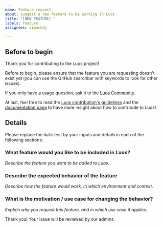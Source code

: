 ```yaml
---
name: Feature request
about: Suggest a new feature to be working in Luos
title: "[NEW FEATURE] "
labels: feature
assignees: simonbdy

---
```


## Before to begin

Thank you for contributing to the Luos project!

Before to begin, please ensure that the feature you are requesting doesn't exist yet (you can use the GitHub searchbar with keywords to look for other issues).

If you only have a usage question, ask it to the [Luos Community](https://discord.gg/luos).

At last, feel free to read the [Luos contribution's guidelines](https://github.com/Luos-io/luos_engine/blob/main/CONTRIBUTING.md) and the [documentation page](https://www.luos.io/docs/contribute-to-luos) to have more insight about how to contribute to Luos!

## Details
Please replace the italic test by your inputs and details in each of the following sections:

### What feature would you like to be included in Luos?
*Describe the feature you want to be added to Luos.*

### Describe the expected behavior of the feature
*Describe how the feature would work, in which environment and context.*

### What is the motivation / use case for changing the behavior?
*Explain why you request this feature, and in which use case it applies.*

Thank you! Your issue will be reviewed by our admins.
